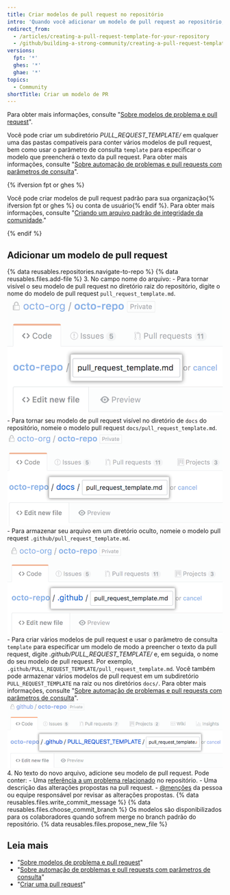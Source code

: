 ```yaml
---
title: Criar modelos de pull request no repositório
intro: 'Quando você adicionar um modelo de pull request ao repositório, os contribuidores do projeto verão automaticamente o conteúdo do modelo no texto da pull request.'
redirect_from:
  - /articles/creating-a-pull-request-template-for-your-repository
  - /github/building-a-strong-community/creating-a-pull-request-template-for-your-repository
versions:
  fpt: '*'
  ghes: '*'
  ghae: '*'
topics:
  - Community
shortTitle: Criar um modelo de PR
---
```


Para obter mais informações, consulte "[Sobre modelos de problema e pull request](/articles/about-issue-and-pull-request-templates)".

Você pode criar um subdiretório *PULL_REQUEST_TEMPLATE/* em qualquer uma das pastas compatíveis para conter vários modelos de pull request, bem como usar o parâmetro de consulta `template` para especificar o modelo que preencherá o texto da pull request. Para obter mais informações, consulte "[Sobre automação de problemas e pull requests com parâmetros de consulta](/articles/about-automation-for-issues-and-pull-requests-with-query-parameters)".

{% ifversion fpt or ghes %}

Você pode criar modelos de pull request padrão para sua organização{% ifversion fpt or ghes %} ou conta de usuário{% endif %}. Para obter mais informações, consulte "[Criando um arquivo padrão de integridade da comunidade](/communities/setting-up-your-project-for-healthy-contributions/creating-a-default-community-health-file)."

{% endif %}

## Adicionar um modelo de pull request

{% data reusables.repositories.navigate-to-repo %}
{% data reusables.files.add-file %}
3. No campo nome do arquivo:
    -  Para tornar visível o seu modelo de pull request no diretório raiz do repositório, digite o nome do modelo de pull request `pull_request_template.md`. ![Novo nome do modelo de pull request no diretório raiz](/assets/images/help/repository/pr-template-file-name.png)
    - Para tornar seu modelo de pull request visível no diretório de `docs` do repositório, nomeie o modelo pull request `docs/pull_request_template.md`. ![Novo modelo de pull request no diretório docs](/assets/images/help/repository/pr-template-file-name-docs.png)
    - Para armazenar seu arquivo em um diretório oculto, nomeie o modelo pull request `.github/pull_request_template.md`. ![Novo modelo de pull request no diretório oculto](/assets/images/help/repository/pr-template-hidden-directory.png)
    - Para criar vários modelos de pull request e usar o parâmetro de consulta `template` para especificar um modelo de modo a preencher o texto da pull request, digite *.github/PULL_REQUEST_TEMPLATE/* e, em seguida, o nome do seu modelo de pull request. Por exemplo, `.github/PULL_REQUEST_TEMPLATE/pull_request_template.md`. Você também pode armazenar vários modelos de pull request em um subdiretório `PULL_REQUEST_TEMPLATE` na raiz ou nos diretórios `docs/`. Para obter mais informações, consulte "[Sobre automação de problemas e pull requests com parâmetros de consulta](/articles/about-automation-for-issues-and-pull-requests-with-query-parameters)". ![Novo modelo de várias pull requests no diretório oculto](/assets/images/help/repository/pr-template-multiple-hidden-directory.png)
4. No texto do novo arquivo, adicione seu modelo de pull request. Pode conter:
    - Uma [referência a um problema relacionado](/articles/basic-writing-and-formatting-syntax/#referencing-issues-and-pull-requests) no repositório.
    - Uma descrição das alterações propostas na pull request.
    - [@menções](/articles/basic-writing-and-formatting-syntax/#mentioning-people-and-teams) da pessoa ou equipe responsável por revisar as alterações propostas.
{% data reusables.files.write_commit_message %}
{% data reusables.files.choose_commit_branch %} Os modelos são disponibilizados para os colaboradores quando sofrem merge no branch padrão do repositório.
{% data reusables.files.propose_new_file %}

## Leia mais

- "[Sobre modelos de problema e pull request](/articles/about-issue-and-pull-request-templates)"
- "[Sobre automação de problemas e pull requests com parâmetros de consulta](/articles/about-automation-for-issues-and-pull-requests-with-query-parameters)"
- "[Criar uma pull request](/articles/creating-a-pull-request)"
